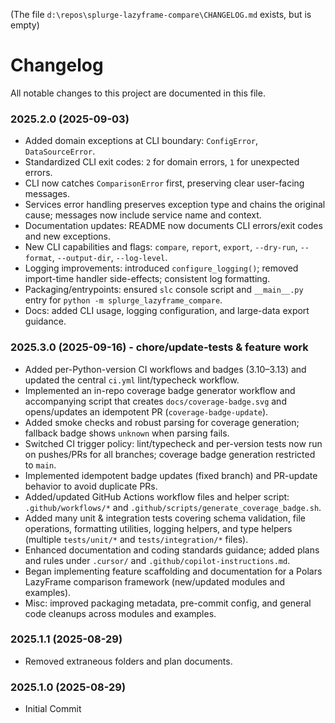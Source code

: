 (The file `d:\repos\splurge-lazyframe-compare\CHANGELOG.md` exists, but is empty)
# Changelog

All notable changes to this project are documented in this file.

### 2025.2.0 (2025-09-03)
- Added domain exceptions at CLI boundary: `ConfigError`, `DataSourceError`.
- Standardized CLI exit codes: `2` for domain errors, `1` for unexpected errors.
- CLI now catches `ComparisonError` first, preserving clear user-facing messages.
- Services error handling preserves exception type and chains the original cause; messages now include service name and context.
- Documentation updates: README now documents CLI errors/exit codes and new exceptions.
- New CLI capabilities and flags: `compare`, `report`, `export`, `--dry-run`, `--format`, `--output-dir`, `--log-level`.
- Logging improvements: introduced `configure_logging()`; removed import-time handler side-effects; consistent log formatting.
- Packaging/entrypoints: ensured `slc` console script and `__main__.py` entry for `python -m splurge_lazyframe_compare`.
- Docs: added CLI usage, logging configuration, and large-data export guidance.

### 2025.3.0 (2025-09-16) - chore/update-tests & feature work
- Added per-Python-version CI workflows and badges (3.10–3.13) and updated the central `ci.yml` lint/typecheck workflow.
- Implemented an in-repo coverage badge generator workflow and accompanying script that creates `docs/coverage-badge.svg` and opens/updates an idempotent PR (`coverage-badge-update`).
- Added smoke checks and robust parsing for coverage generation; fallback badge shows `unknown` when parsing fails.
- Switched CI trigger policy: lint/typecheck and per-version tests now run on pushes/PRs for all branches; coverage badge generation restricted to `main`.
- Implemented idempotent badge updates (fixed branch) and PR-update behavior to avoid duplicate PRs.
- Added/updated GitHub Actions workflow files and helper script: `.github/workflows/*` and `.github/scripts/generate_coverage_badge.sh`.
- Added many unit & integration tests covering schema validation, file operations, formatting utilities, logging helpers, and type helpers (multiple `tests/unit/*` and `tests/integration/*` files).
- Enhanced documentation and coding standards guidance; added plans and rules under `.cursor/` and `.github/copilot-instructions.md`.
- Began implementing feature scaffolding and documentation for a Polars LazyFrame comparison framework (new/updated modules and examples).
- Misc: improved packaging metadata, pre-commit config, and general code cleanups across modules and examples.

### 2025.1.1 (2025-08-29)
- Removed extraneous folders and plan documents.

### 2025.1.0 (2025-08-29)
- Initial Commit

